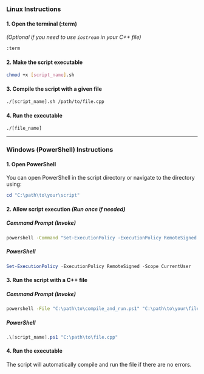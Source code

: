 
### **Linux Instructions**

#### 1. Open the terminal (:term)  
*(Optional if you need to use `iostream` in your C++ file)*  
```bash
:term
```

#### 2. Make the script executable  
```bash
chmod +x [script_name].sh
```

#### 3. Compile the script with a given file  
```bash
./[script_name].sh /path/to/file.cpp
```

#### 4. Run the executable  
```bash
./[file_name]
```

---

### **Windows (PowerShell) Instructions**

#### 1. Open PowerShell  
You can open PowerShell in the script directory or navigate to the directory using:  
```powershell
cd "C:\path\to\your\script"
```

#### 2. Allow script execution *(Run once if needed)*  

##### Command Prompt (Invoke)
```cmd
powershell -Command "Set-ExecutionPolicy -ExecutionPolicy RemoteSigned -Scope CurrentUser"
```

##### PowerShell
```powershell
Set-ExecutionPolicy -ExecutionPolicy RemoteSigned -Scope CurrentUser
```

#### 3. Run the script with a C++ file  

##### Command Prompt (Invoke)
```cmd
powershell -File "C:\path\to\compile_and_run.ps1" "C:\path\to\your\file.cpp"
```

##### PowerShell
```powershell
.\[script_name].ps1 "C:\path\to\file.cpp"
```

#### 4. Run the executable  
The script will automatically compile and run the file if there are no errors.
